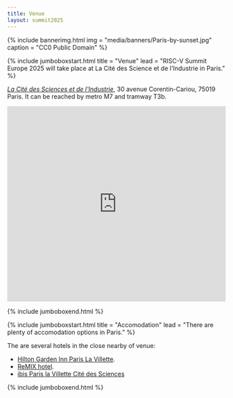```yaml
---
title: Venue
layout: summit2025
---
```


{% include bannerimg.html 
    img = "media/banners/Paris-by-sunset.jpg"
    caption = "CC0 Public Domain"
%}

{% include jumboboxstart.html 
    title = "Venue"
    lead = "RISC-V Summit Europe 2025 will take place at La Cité des Science et de l'Industrie in Paris."
%}

<a href="https://www.cite-sciences.fr/en"><em>La Cité des Sciences et de l'Industrie</em></a>, 30 avenue Corentin-Cariou, 75019 Paris. It can be reached by metro M7 and tramway T3b.

<iframe src="https://www.google.com/maps/embed?pb=!1m18!1m12!1m3!1d5246.07754660454!2d2.3830286966356637!3d48.89559822418747!2m3!1f0!2f0!3f0!3m2!1i1024!2i768!4f13.1!3m3!1m2!1s0x47e66c32df92aa0f%3A0x52d157d86ddecf27!2sCit%C3%A9%20des%20Sciences%20et%20de%20l&#39;Industrie!5e0!3m2!1sfr!2sfr!4v1738353775092!5m2!1sfr!2sfr" width="100%" height="450" style="border:0;" allowfullscreen="" loading="lazy" referrerpolicy="no-referrer-when-downgrade"></iframe>

{% include jumboboxend.html %}

{% include jumboboxstart.html 
    title = "Accomodation"
    lead = "There are plenty of accomodation options in Paris."
%}

The are several hotels in the close nearby of venue:
<ul>
<li><a href="https://www.hilton.com/en/hotels/orygigi-hilton-garden-inn-paris-la-villette/">Hilton Garden Inn Paris La Villette</a>.</li>
<li><a href="https://www.remix-hotel.com/en/">ReMIX hotel</a>.</li>
<li><a href="https://all.accor.com/ssr/app/ibis/rates/1401/index.fr.shtml">ibis Paris la Villette Cité des Sciences</a></li>
</ul>

{% include jumboboxend.html %}
